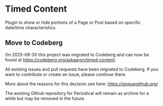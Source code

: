 # Timed Content

Plugin to show or hide portions of a Page or Post based on specific date/time characteristics.

## Move to Codeberg

On 2025-08-30 this project was migrated to Codeberg and can now be found at https://codeberg.org/askaaron/timed-content.

All existing issues and pull requests have been migrated to Codeberg. If you want to contribute or create an issue, please continue there.

More about the reasons for this decision see here: https://giveupgithub.org/

The existing Github repository for Periodical will remain as archive for a while but may be removed in the future.
